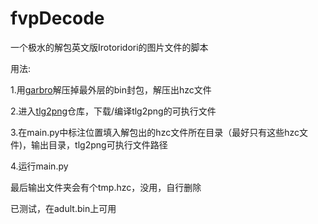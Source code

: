 # fvpDecode
一个极水的解包英文版Irotoridori的图片文件的脚本

用法:

1.用[garbro](https://github.com/morkt/GARbro)解压掉最外层的bin封包，解压出hzc文件

2.进入[tlg2png](https://github.com/vn-tools/tlg2png)仓库，下载/编译tlg2png的可执行文件

3.在main.py中标注位置填入解包出的hzc文件所在目录（最好只有这些hzc文件)，输出目录，tlg2png可执行文件路径

4.运行main.py

最后输出文件夹会有个tmp.hzc，没用，自行删除

已测试，在adult.bin上可用
